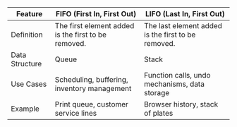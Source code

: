 | Feature         | FIFO (First In, First Out) | LIFO (Last In, First Out) |
|------------------|-----------------------------|-----------------------------|
| Definition       | The first element added is the first to be removed. | The last element added is the first to be removed. |
| Data Structure   | Queue                       | Stack                       |
| Use Cases        | Scheduling, buffering, inventory management | Function calls, undo mechanisms, data storage |
| Example          | Print queue, customer service lines | Browser history, stack of plates |